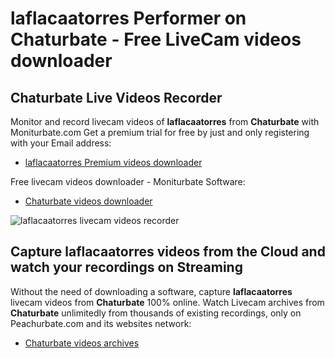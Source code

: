 # laflacaatorres Performer on Chaturbate - Free LiveCam videos downloader

## Chaturbate Live Videos Recorder

Monitor and record livecam videos of **laflacaatorres** from **Chaturbate** with Moniturbate.com
Get a premium trial for free by just and only registering with your Email address:
* [laflacaatorres Premium videos downloader](https://moniturbate.com/request-demo-licence-key.html)

Free livecam videos downloader - Moniturbate Software:
* [Chaturbate videos downloader](https://moniturbate.com/moniturbate-download-software.html)

![laflacaatorres livecam videos recorder](https://peachurnet.com/templates/moniturbate-software.png)


## Capture laflacaatorres videos from the Cloud and watch your recordings on Streaming

Without the need of downloading a software, capture **laflacaatorres** livecam videos from **Chaturbate** 100% online.
Watch Livecam archives from **Chaturbate** unlimitedly from thousands of existing recordings, only on Peachurbate.com and its websites network:
* [Chaturbate videos archives](https://peachurnet.com/)